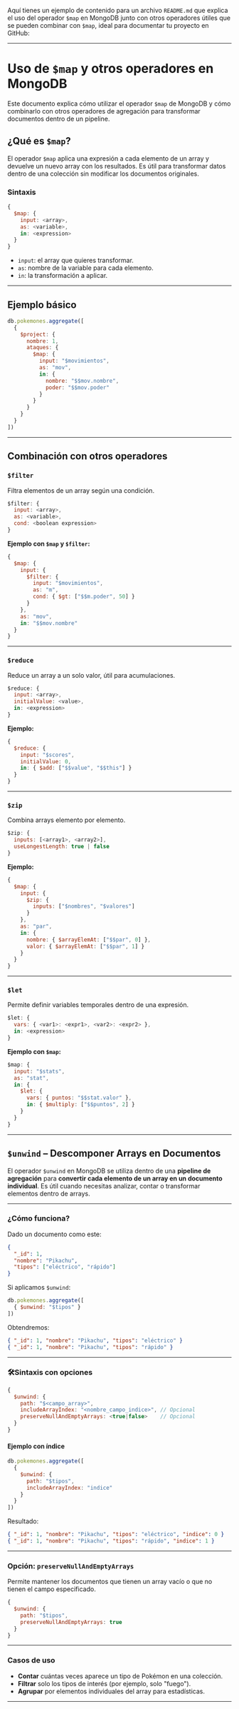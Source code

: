 
Aquí tienes un ejemplo de contenido para un archivo `README.md` que explica el uso del operador `$map` en MongoDB junto con otros operadores útiles que se pueden combinar con `$map`, ideal para documentar tu proyecto en GitHub:

---

# Uso de `$map` y otros operadores en MongoDB

Este documento explica cómo utilizar el operador `$map` de MongoDB y cómo combinarlo con otros operadores de agregación para transformar documentos dentro de un pipeline.

## ¿Qué es `$map`?

El operador `$map` aplica una expresión a cada elemento de un array y devuelve un nuevo array con los resultados. Es útil para transformar datos dentro de una colección sin modificar los documentos originales.

### Sintaxis

```js
{
  $map: {
    input: <array>,
    as: <variable>,
    in: <expression>
  }
}
```

* `input`: el array que quieres transformar.
* `as`: nombre de la variable para cada elemento.
* `in`: la transformación a aplicar.

---

## Ejemplo básico

```js
db.pokemones.aggregate([
  {
    $project: {
      nombre: 1,
      ataques: {
        $map: {
          input: "$movimientos",
          as: "mov",
          in: {
            nombre: "$$mov.nombre",
            poder: "$$mov.poder"
          }
        }
      }
    }
  }
])
```

---

## Combinación con otros operadores

### `$filter`

Filtra elementos de un array según una condición.

```js
$filter: {
  input: <array>,
  as: <variable>,
  cond: <boolean expression>
}
```

**Ejemplo con `$map` y `$filter`:**

```js
{
  $map: {
    input: {
      $filter: {
        input: "$movimientos",
        as: "m",
        cond: { $gt: ["$$m.poder", 50] }
      }
    },
    as: "mov",
    in: "$$mov.nombre"
  }
}
```

---

### `$reduce`

Reduce un array a un solo valor, útil para acumulaciones.

```js
$reduce: {
  input: <array>,
  initialValue: <value>,
  in: <expression>
}
```

**Ejemplo:**

```js
{
  $reduce: {
    input: "$scores",
    initialValue: 0,
    in: { $add: ["$$value", "$$this"] }
  }
}
```

---

### `$zip`

Combina arrays elemento por elemento.

```js
$zip: {
  inputs: [<array1>, <array2>],
  useLongestLength: true | false
}
```

**Ejemplo:**

```js
{
  $map: {
    input: {
      $zip: {
        inputs: ["$nombres", "$valores"]
      }
    },
    as: "par",
    in: {
      nombre: { $arrayElemAt: ["$$par", 0] },
      valor: { $arrayElemAt: ["$$par", 1] }
    }
  }
}
```

---

### `$let`

Permite definir variables temporales dentro de una expresión.

```js
$let: {
  vars: { <var1>: <expr1>, <var2>: <expr2> },
  in: <expression>
}
```

**Ejemplo con `$map`:**

```js
$map: {
  input: "$stats",
  as: "stat",
  in: {
    $let: {
      vars: { puntos: "$$stat.valor" },
      in: { $multiply: ["$$puntos", 2] }
    }
  }
}
```


---

## `$unwind` – Descomponer Arrays en Documentos

El operador `$unwind` en MongoDB se utiliza dentro de una **pipeline de agregación** para **convertir cada elemento de un array en un documento individual**. Es útil cuando necesitas analizar, contar o transformar elementos dentro de arrays.

---

### ¿Cómo funciona?

Dado un documento como este:

```json
{
  "_id": 1,
  "nombre": "Pikachu",
  "tipos": ["eléctrico", "rápido"]
}
```

Si aplicamos `$unwind`:

```js
db.pokemones.aggregate([
  { $unwind: "$tipos" }
])
```

Obtendremos:

```json
{ "_id": 1, "nombre": "Pikachu", "tipos": "eléctrico" }
{ "_id": 1, "nombre": "Pikachu", "tipos": "rápido" }
```

---

### 🛠Sintaxis con opciones

```js
{
  $unwind: {
    path: "$<campo_array>",
    includeArrayIndex: "<nombre_campo_indice>", // Opcional
    preserveNullAndEmptyArrays: <true|false>    // Opcional
  }
}
```

#### Ejemplo con índice

```js
db.pokemones.aggregate([
  {
    $unwind: {
      path: "$tipos",
      includeArrayIndex: "indice"
    }
  }
])
```

Resultado:

```json
{ "_id": 1, "nombre": "Pikachu", "tipos": "eléctrico", "indice": 0 }
{ "_id": 1, "nombre": "Pikachu", "tipos": "rápido", "indice": 1 }
```

---

### Opción: `preserveNullAndEmptyArrays`

Permite mantener los documentos que tienen un array vacío o que no tienen el campo especificado.

```js
{
  $unwind: {
    path: "$tipos",
    preserveNullAndEmptyArrays: true
  }
}
```

---

### Casos de uso

* **Contar** cuántas veces aparece un tipo de Pokémon en una colección.
* **Filtrar** solo los tipos de interés (por ejemplo, solo "fuego").
* **Agrupar** por elementos individuales del array para estadísticas.

---

